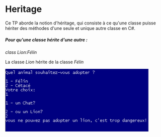 # Heritage

Ce TP aborde la notion d'héritage, qui consiste à ce qu'une classe puisse hériter des méthodes d'une seule et unique autre classe en C#.

##### Pour qu'une classe hérite d'une autre :
*class Lion:Félin*

La classe *Lion* hérite de la classe *Félin*

![Captureheritage.png](https://github.com/meloeenazaire/Heritage/blob/master/Captureheritage.PNG)

